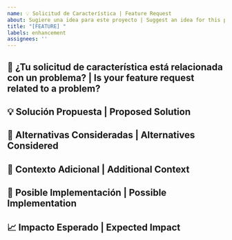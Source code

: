 ```yaml
---
name: 💡 Solicitud de Característica | Feature Request
about: Sugiere una idea para este proyecto | Suggest an idea for this project
title: "[FEATURE] "
labels: enhancement
assignees: ''
---
```


## 🤔 ¿Tu solicitud de característica está relacionada con un problema? | Is your feature request related to a problem?
<!-- Una descripción clara y concisa del problema. Ej. Me frustra cuando... | A clear and concise description of what the problem is. Ex. I'm always frustrated when... -->

## 💡 Solución Propuesta | Proposed Solution
<!-- Una descripción clara y concisa de lo que quieres que suceda. | A clear and concise description of what you want to happen. -->

## 🔄 Alternativas Consideradas | Alternatives Considered
<!-- Una descripción clara y concisa de cualquier solución o característica alternativa que hayas considerado. | A clear and concise description of any alternative solutions or features you've considered. -->

## 📝 Contexto Adicional | Additional Context
<!-- Añade cualquier otro contexto o capturas de pantalla sobre la solicitud de característica aquí. | Add any other context or screenshots about the feature request here. -->

## 🌱 Posible Implementación | Possible Implementation
<!-- Si tienes ideas sobre cómo implementar esta característica, compártelas aquí. | If you have ideas on how to implement this feature, share them here. -->

## 📈 Impacto Esperado | Expected Impact
<!-- ¿Cómo crees que esta característica ayudará a los usuarios/desarrolladores? | How do you think this feature will help users/developers? -->
